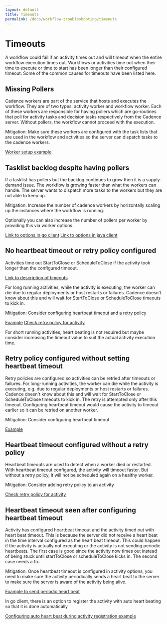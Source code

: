```yaml
---
layout: default
title: Timeouts
permalink: /docs/workflow-troubleshooting/timeouts
---
```


#  Timeouts

A workflow could fail if an activity times out and will timeout when the entire workflow execution times out. Workflows or activities time out when their time to execute or time to start has been longer than their configured timeout. Some of the common causes for timeouts have been listed here.

## Missing Pollers

Cadence workers are part of the service that hosts and executes the workflow. They are of two types: activity worker and workflow worker. Each of these workers are responsible for having pollers which are go-routines that poll for activity tasks and decision tasks respectively from the Cadence server. Without pollers, the workflow cannot proceed with the execution.

Mitigation: Make sure these workers are configured with the task lists that are used in the workflow and activities so the server can dispatch tasks to the cadence workers.

[Worker setup example](https://github.com/uber-common/cadence-samples/blob/master/cmd/samples/pageflow/main.go#L18)

## Tasklist backlog despite having pollers

If a tasklist has pollers but the backlog continues to grow then it is a supply-demand issue. The workflow is growing faster than what the workers can handle. The server wants to dispatch more tasks to the workers but they are not able to keep up.

Mitigation: Increase the number of cadence workers by horizontally scaling up the instances where the workflow is running.

Optionally you can also increase the number of pollers per worker by providing this via worker options.

[Link to options in go client](https://pkg.go.dev/go.uber.org/cadence@v1.2.9/internal#WorkerOptions)
[Link to options in java client](https://github.com/uber/cadence-java-client/blob/master/src/main/java/com/uber/cadence/internal/worker/PollerOptions.java#L124)

## No heartbeat timeout or retry policy configured

Activities time out StartToClose or ScheduleToClose if the activity took longer than the configured timeout.

[Link to description of timeouts](https://cadenceworkflow.io/docs/concepts/activities/#timeouts)

For long running activities, while the activity is executing, the worker can die due to regular deployments or host restarts or failures. Cadence doesn't know about this and will wait for StartToClose or ScheduleToClose timeouts to kick in.

Mitigation: Consider configuring heartbeat timeout and a retry policy

[Example](https://github.com/uber-common/cadence-samples/blob/df6f7bdba978d6565ad78e9f86d9cd31dfac9f78/cmd/samples/expense/workflow.go#L23)
[Check retry policy for activity](https://cadenceworkflow.io/docs/concepts/activities/#retries)

For short running activities, heart beating is not required but maybe consider increasing the timeout value to suit the actual activity execution time.

## Retry policy configured without setting heartbeat timeout

Retry policies are configured so activities can be retried after timeouts or failures. For long-running activities, the worker can die while the activity is executing, e.g. due to regular deployments or host restarts or failures. Cadence doesn't know about this and will wait for  StartToClose or ScheduleToClose timeouts to kick in. The retry is attempted only after this timeout. Configuring heartbeat timeout would cause the activity to timeout earlier so it can be retried on another worker.

Mitigation: Consider configuring heartbeat timeout

[Example](https://github.com/uber-common/cadence-samples/blob/df6f7bdba978d6565ad78e9f86d9cd31dfac9f78/cmd/samples/expense/workflow.go#L23)

## Heartbeat timeout configured without a retry policy

Heartbeat timeouts are used to detect when a worker died or restarted. With heartbeat timeout configured, the activity will timeout faster. But without a retry policy, it will not be scheduled again on a healthy worker.

Mitigation: Consider adding retry policy to an activity

[Check retry policy for activity](https://cadenceworkflow.io/docs/concepts/activities/#retries)

## Heartbeat timeout seen after configuring heartbeat timeout

Activity has configured heartbeat timeout and the activity timed out with heart beat timeout. This is because the server did not receive a heart beat in the time interval configured as the heart beat timeout. This could happen if the activity is actually not executing or the activity is not sending periodic heartbeats. The first case is good since the activity now times out instead of being stuck until startToClose or scheduleToClose kicks in. The second case needs a fix.

Mitigation: Once heartbeat timeout is configured in activity options, you need to make sure the activity periodically sends a heart beat to the server to make sure the server is aware of the activity being alive.

[Example to send periodic heart beat](https://github.com/uber-common/cadence-samples/blob/df6f7bdba978d6565ad78e9f86d9cd31dfac9f78/cmd/samples/fileprocessing/activities.go#L111)

In go client, there is an option to register the activity with auto heart beating so that it is done automatically

[Configuring auto heart beat during activity registration example](https://pkg.go.dev/go.uber.org/cadence@v1.2.9/internal#WorkerOptions)
